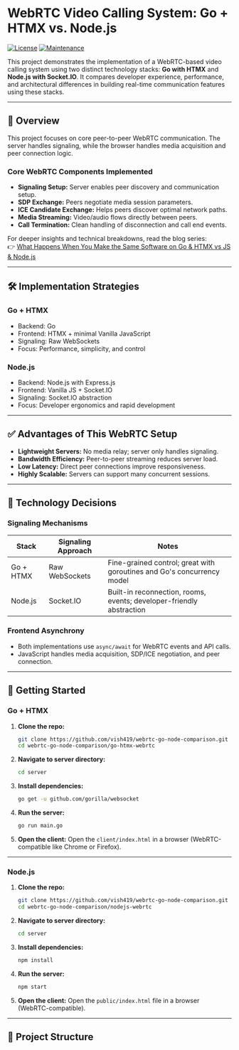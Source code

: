 # WebRTC Video Calling System: Go + HTMX vs. Node.js

[![License](https://img.shields.io/badge/License-MIT-yellow.svg)](https://opensource.org/licenses/MIT)
[![Maintenance](https://img.shields.io/badge/Maintained-yes-green.svg)](https://github.com/vish419)

This project demonstrates the implementation of a WebRTC-based video calling system using two distinct technology stacks: **Go with HTMX** and **Node.js with Socket.IO**. It compares developer experience, performance, and architectural differences in building real-time communication features using these stacks.

---

## 🚀 Overview

This project focuses on core peer-to-peer WebRTC communication. The server handles signaling, while the browser handles media acquisition and peer connection logic.

### Core WebRTC Components Implemented

- **Signaling Setup:** Server enables peer discovery and communication setup.
- **SDP Exchange:** Peers negotiate media session parameters.
- **ICE Candidate Exchange:** Helps peers discover optimal network paths.
- **Media Streaming:** Video/audio flows directly between peers.
- **Call Termination:** Clean handling of disconnection and call end events.

For deeper insights and technical breakdowns, read the blog series:  
👉 [What Happens When You Make the Same Software on Go & HTMX vs JS & Node.js](https://vish419.hashnode.dev)

---

## 🛠 Implementation Strategies

### Go + HTMX

- Backend: Go
- Frontend: HTMX + minimal Vanilla JavaScript
- Signaling: Raw WebSockets
- Focus: Performance, simplicity, and control

### Node.js

- Backend: Node.js with Express.js
- Frontend: Vanilla JS + Socket.IO
- Signaling: Socket.IO abstraction
- Focus: Developer ergonomics and rapid development

---

## ✅ Advantages of This WebRTC Setup

- **Lightweight Servers:** No media relay; server only handles signaling.
- **Bandwidth Efficiency:** Peer-to-peer streaming reduces server load.
- **Low Latency:** Direct peer connections improve responsiveness.
- **Highly Scalable:** Servers can support many concurrent sessions.

---

## 🔧 Technology Decisions

### Signaling Mechanisms

| Stack        | Signaling Approach       | Notes                                                                 |
|--------------|--------------------------|-----------------------------------------------------------------------|
| Go + HTMX    | Raw WebSockets           | Fine-grained control; great with goroutines and Go's concurrency model |
| Node.js      | Socket.IO                | Built-in reconnection, rooms, events; developer-friendly abstraction  |

### Frontend Asynchrony

- Both implementations use `async/await` for WebRTC events and API calls.
- JavaScript handles media acquisition, SDP/ICE negotiation, and peer connection.

---

## 🧪 Getting Started

### Go + HTMX

1. **Clone the repo:**
    ```bash
    git clone https://github.com/vish419/webrtc-go-node-comparison.git
    cd webrtc-go-node-comparison/go-htmx-webrtc
    ```

2. **Navigate to server directory:**
    ```bash
    cd server
    ```

3. **Install dependencies:**
    ```bash
    go get -u github.com/gorilla/websocket
    ```

4. **Run the server:**
    ```bash
    go run main.go
    ```

5. **Open the client:**
    Open the `client/index.html` in a browser (WebRTC-compatible like Chrome or Firefox).

---

### Node.js

1. **Clone the repo:**
    ```bash
    git clone https://github.com/vish419/webrtc-go-node-comparison.git
    cd webrtc-go-node-comparison/nodejs-webrtc
    ```

2. **Navigate to server directory:**
    ```bash
    cd server
    ```

3. **Install dependencies:**
    ```bash
    npm install
    ```

4. **Run the server:**
    ```bash
    npm start
    ```

5. **Open the client:**
    Open the `public/index.html` file in a browser (WebRTC-compatible).

---

## 📁 Project Structure

